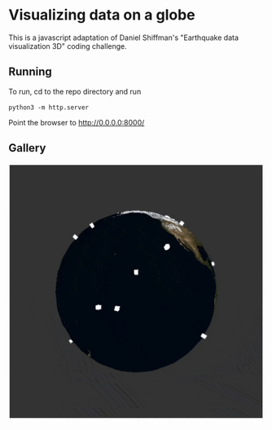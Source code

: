 # Visualizing data on a globe

This is a javascript adaptation of Daniel Shiffman's "Earthquake data visualization 3D" coding challenge.

## Running
To run, cd to the repo directory and run
```
python3 -m http.server
```
Point the browser to http://0.0.0.0:8000/

## Gallery
![Globe](https://github.com/adityapande-1995/JS-Projects/blob/master/Globe-data-visualize/globe.gif "Globe")
